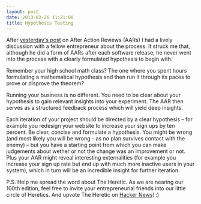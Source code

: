 ```yaml
---
layout: post
date: 2013-02-26 11:21:00
title: Hypothesis Testing
---
```

After [yesterday's post](http://theheretic.me/2013/02/25/after-action-review/) on After Action Reviews (AARs) I had a lively discussion with a fellow entrepreneur about the process. It struck me that, although he did a form of AARs after each software release, he never went into the process with a clearly formulated hypothesis to begin with.

Remember your high school math class? The one where you spent hours formulating a mathematical hypothesis and then run it through its paces to prove or disprove the theorem?

Running your business is no different. You need to be clear about your hypothesis to gain relevant insights into your experiment. The AAR then serves as a structured feedback process which will yield deep insights.

Each iteration of your project should be directed by a clear hypothesis – for example you redesign your website to increase your sign ups by ten percent. Be clear, concise and formulate a hypothesis. You might be wrong (and most likely you will be wrong - as no plan survives contact with the enemy) – but you have a starting point from which you can make judgements about wether or not the change was an improvement or not. Plus your AAR might reveal interesting externalities (for example you increase your sign up rate but end up with much more inactive users in your system), which in turn will be an incredible insight for further iteration.

P.S. Help me spread the word about The Heretic. As we are nearing our 100th edition, feel free to invite your entrepreneurial friends into our little circle of Heretics. And upvote The Heretic on [Hacker News](http://news.ycombinator.com/item?id=5286941)! :)
